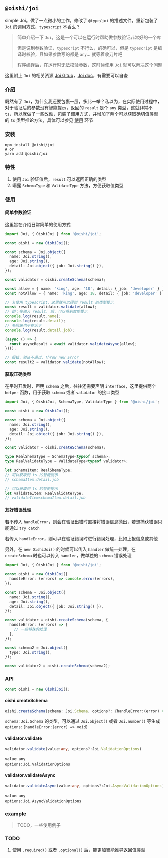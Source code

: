 ## `@oishi/joi`

simple Joi。做了一点微小的工作，修改了 `@type/joi` 的描述文件，重新包装了 `Joi` 的调用方式，`typescript` 不香么？

> 简单介绍一下 `Joi`，这是一个可以在运行时帮助做参数验证非常好的一个库
>
> 但是说到参数验证，`typescript` 不行么，的确可以，但是 `typescript` 是编译时校验，且如果参数写的都是 `any`... 就等着收刀片吧
>
> 程序编译后，在运行时无法校验参数，这时候使用 `Joi` 就可以解决这个问题

这里附上 `Joi` 的相关资源 [Joi Gitub](https://github.com/sideway/joi)，[Joi doc](https://joi.dev/)，有需要可以自查

### 介绍

既然有了 `Joi`，为什么我还要包裹一层，多此一举？私以为，在实际使用过程中，对于验证后的参数没有智能提示，返回的 `result` 是个 `any` 类型，这就非常不 `ts`，所以就做了一些改动，包装了调用方式，并增加了两个可以获取确切值类型的 `ts` 类型推论方法，具体可以参见 [使用](#使用) 环节

### 安装

```shell
npm install @oishi/joi
# or
yarn add @oishi/joi
```

### 特性

1. 使用 `Joi` 验证值后，`result` 可以返回正确的类型
2. 曝露 `SchemaType` 和 `ValidateType` 方法，方便获取值类型

### 使用

#### 简单参数验证

这里旨在介绍日常简单的使用方式

```ts
import Joi, { OishiJoi } from '@oishi/joi';

const oishi = new OishiJoi();

const schema = Joi.object({
  name: Joi.string(),
  age: Joi.string(),
  detail: Joi.object({ job: Joi.string() }),
});

const validator = oishi.createSchema(schema);

const allow = { name: 'king', age: '18', detail: { job: 'developer' } };
const notAllow = { name: 'king', age: 18, detail: { job: 'developer' } };

// 若使用 typescript，这里就可以得到 result 的类型提示
const result = validator.validate(allow);
// 即：在输入 result. 后，可以得到智能提示
console.log(result.name);
console.log(result.detail);
// 多层级也不在话下
console.log(result.detail.job);

(async () => {
  const asyncResult = await validator.validateAsync(allow);
})();

// 报错，验证不通过，Throw new Error
const result2 = validator.validate(notAllow);
```

#### 获取正确类型

在平时开发时，声明 `schema` 之后，往往还需要声明 `interface`，这里提供两个 `helper` 函数，用于获取 `schema` 或者 `validator` 的接口类型

```ts
import Joi, { OishiJoi, SchemaType, ValidateType } from '@oishi/joi';

const oishi = new OishiJoi();

const schema = Joi.object({
  name: Joi.string(),
  age: Joi.string(),
  detail: Joi.object({ job: Joi.string() }),
});

const validator = oishi.createSchema(schema);

type RealShemaType = SchemaType<typeof schema>;
type RealValidateType = ValidateType<typeof validator>;

let schemaItem: RealShemaType;
// 可以获取到 ts 的智能提示
// schemaItem.detail.job

// 可以获取到 ts 的智能提示
let validateItem: RealValidateType;
// validateItemschemaItem.detail.job
```

#### 友好错误处理

若不传入 `handleError`，则会在验证出错时直接将错误信息抛出，若想捕获错误只能通过 `try catch`

若传入 `handleError`，则可以在验证错误时进行错误处理，比如上报信息或其他

另外，在 `new OishiJoi()` 的时候可以传入 `handler` 做统一处理，在 `createSchema` 时也可以传入 `handler`，做单独的 `schema` 错误处理

```ts
import Joi, { OishiJoi } from '@oishi/joi';

const oishi = new OishiJoi({
  handleError: (errors) => console.error(errors),
});

const schema = Joi.object({
  name: Joi.string(),
  age: Joi.string(),
  detail: Joi.object({ job: Joi.string() }),
});

const validator = oishi.createSchema(schema, {
  handleError: (errors) => {
    // 一些特殊的处理
  },
});

const schema2 = Joi.object({
  type: Joi.string(),
});

const validator2 = oishi.createSchema(schema2);
```

### API

```ts
const oishi = new OishiJoi();
```

#### oishi.createSchema

```ts
oishi.createSchema(schema: Joi.Schema, options?: {handleError:(error) => void})
```

`schema`: `Joi.Schema` 的类型，可以通过 `Joi.object()` 或者 `Joi.number()` 等生成  
`options`: `{handleError:(error) => void}`

#### validator.validate

```ts
validator.validate(value:any, options?:Joi.ValidationOptions)
```

`value`: `any`  
`options`: `Joi.ValidationOptions`

#### validator.validateAsync

```ts
validator.validateAsync(value:any, options?:Joi.AsyncValidationOptions)
```

`value`: `any`  
`options`: `Joi.AsyncValidationOptions`

### example

> TODO，一些使用例子

### TODO

1. 使用 `.required()` 或者 `.optional()` 后，能更加智能推导返回值类型
